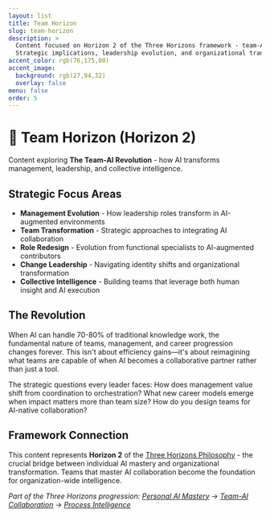 ```yaml
---
layout: list
title: Team Horizon
slug: team-horizon
description: >
  Content focused on Horizon 2 of the Three Horizons framework - team-AI collaboration and the management revolution.
  Strategic implications, leadership evolution, and organizational transformation through human-AI partnership.
accent_color: rgb(76,175,80)
accent_image:
  background: rgb(27,94,32)
  overlay: false
menu: false
order: 5
---
```


# 👥 Team Horizon (Horizon 2)

Content exploring **The Team-AI Revolution** - how AI transforms management, leadership, and collective intelligence.

## Strategic Focus Areas

- **Management Evolution** - How leadership roles transform in AI-augmented environments
- **Team Transformation** - Strategic approaches to integrating AI collaboration
- **Role Redesign** - Evolution from functional specialists to AI-augmented contributors  
- **Change Leadership** - Navigating identity shifts and organizational transformation
- **Collective Intelligence** - Building teams that leverage both human insight and AI execution

## The Revolution

When AI can handle 70-80% of traditional knowledge work, the fundamental nature of teams, management, and career progression changes forever. This isn't about efficiency gains—it's about reimagining what teams are capable of when AI becomes a collaborative partner rather than just a tool.

The strategic questions every leader faces: How does management value shift from coordination to orchestration? What new career models emerge when impact matters more than team size? How do you design teams for AI-native collaboration?

## Framework Connection

This content represents **Horizon 2** of the [Three Horizons Philosophy](/three-horizons/) - the crucial bridge between individual AI mastery and organizational transformation. Teams that master AI collaboration become the foundation for organization-wide intelligence.

*Part of the Three Horizons progression: [Personal AI Mastery](/tag-personal-horizon/) → [Team-AI Collaboration](/tag-team-horizon/) → [Process Intelligence](/tag-org-horizon/)*
